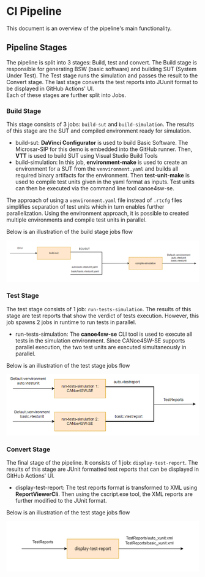 # CI Pipeline
This document is an overview of the pipeline's main functionality.

## Pipeline Stages
The pipeline is split into 3 stages: Build, test and convert. The Build stage is responsible for generating BSW (basic software) and building SUT (System Under Test). The Test stage runs the simulation and passes the result to the Convert stage. The last stage converts the test reports into JUunit format to be displayed in GitHub Actions' UI. </br>
Each of these stages are further split into Jobs.

### Build Stage
This stage consists of 3 jobs: `build-sut` and `build-simulation`. The results of this stage are the SUT and compiled environment ready for simulation.
- build-sut: **DaVinci Configurator** is used to build Basic Software. The Microsar-SIP for this demo is embedded into the GitHub runner. Then, **VTT** is used to build SUT using Visual Studio Build Tools
- build-simulation: In this job, **environment-make** is used to create an environment for a SUT from the `venvironment.yaml` and builds all required binary artifacts for the environment. Then **test-unit-make** is used to compile test units given in the yaml format as inputs. Test units can then be executed via the command line tool canoe4sw-se. </br>

The approach of using a `venvironment.yaml` file instead of `.rtcfg` files simplifies separation of test units which in turn enables further parallelization. Using the environment approach, it is possible to created multiple environments and compile test units in parallel.

Below is an illustration of the build stage jobs flow

<img src="resources/images/build-stage.png" alt="drawing">

### Test Stage
The test stage consists of 1 job: `run-tests-simulation`. The results of this stage are test reports that show the verdict of tests execution. However, this job spawns 2 jobs in runtime to run tests in parallel.
- run-tests-simulation: The **canoe4sw-se** CLI tool is used to execute all tests in the simulation environment. Since CANoe4SW-SE supports parallel execution, the two test units are executed simultaneously in parallel.

Below is an illustration of the test stage jobs flow

<img src="resources/images/tests-stage.png" alt="drawing">

### Convert Stage
The final stage of the pipeline. It consists of 1 job: `display-test-report`. The results of this stage are JUnit formatted test reports that can be displayed in GitHub Actions' UI.
- display-test-report: The test reports format is transformed to XML using **ReportViewerCli**. Then using the cscript.exe tool, the XML reports are further modified to the JUnit format.

Below is an illustration of the test stage jobs flow

<img src="resources/images/convert-stage.png" alt="drawing">